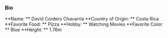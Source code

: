 ### Bio
**Name: ** David Cordero Chavarría
**Country of Origin: ** Costa Rica
**Favorite Food: ** Pizza
**Hobby: ** Watching Movies
**Favorite Color: ** Blue
**Height: ** 1.76m